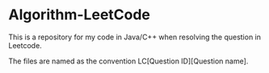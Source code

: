 # Algorithm-LeetCode
This is a repository for my code in Java/C++ when resolving the question in Leetcode.

The files are named as the convention LC[Question ID][Question name].
